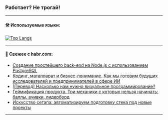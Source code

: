 ### Работает? Не трогай!

---
<!--
#### 🛠️ Technical stack:

![Java](https://img.shields.io/badge/Java-informational?logo=Oracle&style=flat&logoColor=white&color=FF4500)
![Kotlin](https://img.shields.io/badge/Kotlin-informational?logo=Kotlin&style=flat&logoColor=white&color=774D97)
![TS](https://img.shields.io/badge/TypeScript-informational?logo=typeScript&style=flat&logoColor=black&color=017acc)
![Python](https://img.shields.io/badge/Python-informational?logo=Python&style=flat&logoColor=black&color=ffdd54) <br>
![Spring](https://img.shields.io/badge/Spring-informational?logo=Spring&style=flat&logoColor=white&color=6DB33F) 
![SpringBoot](https://img.shields.io/badge/SpringBoot-informational?logo=SpringBoot&style=flat&logoColor=white&color=6DB33F)
![Nest](https://img.shields.io/badge/NestJS-informational?logo=NestJS&style=flat&logoColor=white&color=E0234E) 
![NodeJS](https://img.shields.io/badge/NodeJS-informational?logo=node.js&style=flat&logoColor=white&color=70A760)<br>
![PostgreSQL](https://img.shields.io/badge/PostgreSQL-informational?logo=PostgreSQL&style=flat&logoColor=white&color=DAA520)
![MongoDB](https://img.shields.io/badge/MongoDB-informational?logo=MongoDB&style=flat&logoColor=white&color=870000)
![Apache](https://img.shields.io/badge/Apache-informational?logo=apache&style=flat&logoColor=white&color=f74e28)

___ 
-->

#### 🛠️ Используемые языки:

[![Top Langs](https://github-readme-stats-u2qms2cxw-advtsettinggmailcoms-projects.vercel.app/api/top-langs/?username=zloylis&langs_count=10&hide_title=true&title_color=e6edf3&size_weight=0.5&count_weight=0.5&layout=compact&hide_progress=true&hide_border=true&theme=dracula)](https://github.com/zloylis)

<!---


####  :octocat:&nbsp;&nbsp; Статистика:

![GitHub stats](https://github-readme-stats-u2qms2cxw-advtsettinggmailcoms-projects.vercel.app/api?username=zloylis&show_icons=true&hide_border=true&theme=dracula&title_color=e6edf3&include_all_commits=true&count_private=true&hide_rank=false&hide_title=true&rank_icon=github)
-->
---

#### 💬 Свежее с habr.com:

<!-- BLOG-POST-LIST:START -->
- [Создание простейшего back-end на Node.js с использованием PostgreSQL](https://habr.com/ru/companies/otus/articles/828684/?utm_source=habrahabr&utm_medium=rss&utm_campaign=828684)
- [Кодинг, матаппарат и бизнес-понимание. Как мы готовим будущих исследователей и предпринимателей в сфере ИИ](https://habr.com/ru/companies/ru_mts/articles/829588/?utm_source=habrahabr&utm_medium=rss&utm_campaign=829588)
- [[Перевод] Насколько нам нужно визуальное программирование?](https://habr.com/ru/companies/ruvds/articles/829252/?utm_source=habrahabr&utm_medium=rss&utm_campaign=829252)
- [Геймификация продукта. Три механики с которых нельзя начинать: баллы, ачивки, лидерборд](https://habr.com/ru/articles/829474/?utm_source=habrahabr&utm_medium=rss&utm_campaign=829474)
- [Искусство сетапа: автоматизируем подготовку стека под новые проекты](https://habr.com/ru/companies/kts/articles/829460/?utm_source=habrahabr&utm_medium=rss&utm_campaign=829460)
<!-- BLOG-POST-LIST:END -->

---
